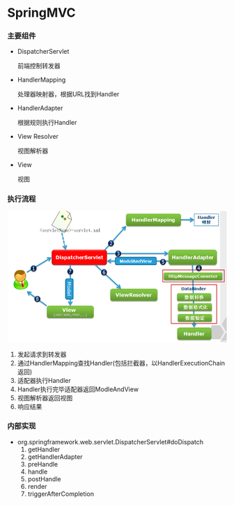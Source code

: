# SpringMVC

### 主要组件
* DispatcherServlet
    
    前端控制转发器
    
* HandlerMapping
    
    处理器映射器，根据URL找到Handler
    
* HandlerAdapter
    
    根据规则执行Handler
    
* View Resolver
    
    视图解析器
    
* View

    视图
    
### 执行流程

![](1365825529_4693.png)

1. 发起请求到转发器
2. 通过HandlerMapping查找Handler(包括拦截器，以HandlerExecutionChain返回)
3. 适配器执行Handler
4. Handler执行完毕适配器返回ModleAndView
5. 视图解析器返回视图
6. 响应结果

### 内部实现
* org.springframework.web.servlet.DispatcherServlet#doDispatch
  1. getHandler
  2. getHandlerAdapter
  3. preHandle
  4. handle
  5. postHandle
  6. render
  7. triggerAfterCompletion